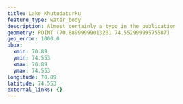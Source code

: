 ```yaml
---
title: Lake Khutudaturku
feature_type: water_body
description: Almost certainly a typo in the publication
geometry: POINT (70.88999999013201 74.55299999575587)
geo_error: 1000.0
bbox:
  xmin: 70.89
  ymin: 74.553
  xmax: 70.89
  ymax: 74.553
longitude: 70.89
latitude: 74.553
external_links: {}
---
```

